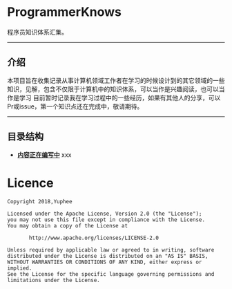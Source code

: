 # ProgrammerKnows

程序员知识体系汇集。

----

## 介绍
本项目旨在收集记录从事计算机领域工作者在学习的时候设计到的其它领域的一些知识，见解，包含不仅限于计算机中的知识体系，可以当作是兴趣阅读，也可以当作是学习
目前暂时记录我在学习过程中的一些经历，如果有其他人的分享，可以Pr或issue，第一个知识点还在完成中，敬请期待。

----

## 目录结构

* **[内容正在编写中](https://github.com/Yuphee)** 
xxx

# Licence

```
Copyright 2018,Yuphee

Licensed under the Apache License, Version 2.0 (the "License");
you may not use this file except in compliance with the License.
You may obtain a copy of the License at

       http://www.apache.org/licenses/LICENSE-2.0

Unless required by applicable law or agreed to in writing, software
distributed under the License is distributed on an "AS IS" BASIS,
WITHOUT WARRANTIES OR CONDITIONS OF ANY KIND, either express or implied.
See the License for the specific language governing permissions and
limitations under the License.
```


